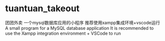 # tuantuan_takeout
团团外卖
一个mysql数据库应用的小程序
推荐使用xampp集成环境+vscode运行
A small program for a MySQL database application
It is recommended to use the Xampp integration environment + VSCode to run
